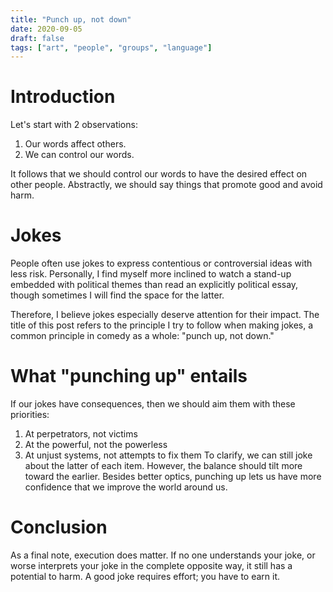 ```yaml
---
title: "Punch up, not down"
date: 2020-09-05
draft: false
tags: ["art", "people", "groups", "language"]
---
```

# Introduction
Let's start with 2 observations:
1. Our words affect others.
2. We can control our words.

It follows that we should control our words to have the desired effect on other people. Abstractly, we should say things that promote good and avoid harm.
# Jokes
People often use jokes to express contentious or controversial ideas with less risk. Personally, I find myself more inclined to watch a stand-up embedded with political themes than read an explicitly political essay, though sometimes I will find the space for the latter.

Therefore, I believe jokes especially deserve attention for their impact. The title of this post refers to the principle I try to follow when making jokes, a common principle in comedy as a whole: "punch up, not down."
# What "punching up" entails
If our jokes have consequences, then we should aim them with these priorities:
1. At perpetrators, not victims
2. At the powerful, not the powerless
3. At unjust systems, not attempts to fix them
To clarify, we can still joke about the latter of each item. However, the balance should tilt more toward the earlier. Besides better optics, punching up lets us have more confidence that we improve the world around us.
# Conclusion
As a final note, execution does matter. If no one understands your joke, or worse interprets your joke in the complete opposite way, it still has a potential to harm. A good joke requires effort; you have to earn it.
